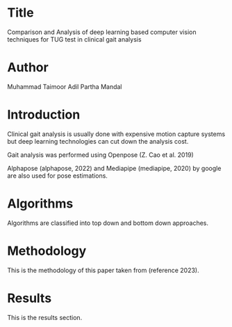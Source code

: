 # Title
Comparison and Analysis of deep learning based computer vision techniques for TUG test in clinical gait analysis

# Author
Muhammad Taimoor Adil
Partha Mandal

# Introduction
Clinical gait analysis is usually done with expensive motion capture systems but deep learning technologies can cut down the analysis cost.

Gait analysis was performed using Openpose (Z. Cao et al. 2019)

Alphapose (alphapose, 2022) and Mediapipe (mediapipe, 2020) by google are also used for pose estimations.

# Algorithms
Algorithms are classified into top down and bottom down approaches.

# Methodology
This is the methodology of this paper taken from (reference 2023).

# Results
This is the results section.